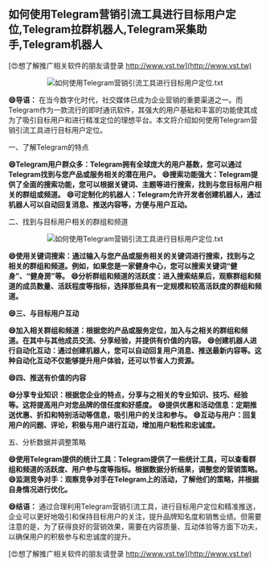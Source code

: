 ## **如何使用Telegram营销引流工具进行目标用户定位,Telegram拉群机器人,Telegram采集助手,Telegram机器人**

[😍想了解推广相关软件的朋友请登录 http://www.vst.tw](http://www.vst.tw)

 <center><img src="https://vst.tw/MP4/tuiguang/png/3.png" alt="如何使用Telegram营销引流工具进行目标用户定位.txt"></center>

**😄导语：**
在当今数字化时代，社交媒体已成为企业营销的重要渠道之一。而Telegram作为一款流行的即时通讯软件，其强大的用户基础和丰富的功能使其成为了吸引目标用户和进行精准定位的理想平台。本文将介绍如何使用Telegram营销引流工具进行目标用户定位。

一、了解Telegram的特点

**😄Telegram用户群众多：Telegram拥有全球庞大的用户基数，您可以通过Telegram找到与您产品或服务相关的潜在用户。**
**😄搜索功能强大：Telegram提供了全面的搜索功能，您可以根据关键词、主题等进行搜索，找到与您目标用户相关的群组或频道。**
**😄可定制化的机器人：Telegram允许开发者创建机器人，通过机器人可以自动回复消息、推送内容等，方便与用户互动。**

二、找到与目标用户相关的群组和频道

 <center><img src="https://vst.tw/MP4/tuiguang/png/5.png" alt="如何使用Telegram营销引流工具进行目标用户定位.txt"></center>

**😄使用关键词搜索：通过输入与您产品或服务相关的关键词进行搜索，找到与之相关的群组和频道。例如，如果您是一家健身中心，您可以搜索关键词“健身”、“健身房”等。**
**😄分析群组和频道的活跃度：进入搜索结果后，观察群组和频道的成员数量、活跃程度等指标，选择那些具有一定规模和较高活跃度的群组和频道。**

**😄三、与目标用户互动**

**😄加入相关群组和频道：根据您的产品或服务定位，加入与之相关的群组和频道。在其中与其他成员交流、分享经验，并提供有价值的内容。**
**😄创建机器人进行自动化互动：通过创建机器人，您可以自动回复用户消息、推送最新内容等。这种自动化互动不仅能够提升用户体验，还可以节省人力资源。**

**😄四、推送有价值的内容**

**😄分享专业知识：根据您企业的特点，分享与之相关的专业知识、技巧、经验等。这将提高用户对您品牌的信任度和好感度。**
**😄提供优惠和活动信息：定期推送优惠、折扣和特别活动等信息，吸引用户的关注和参与。**
**😄互动与用户：回复用户的问题、评论，积极与用户进行互动，增加用户粘性和忠诚度。**

五、分析数据并调整策略

**😄使用Telegram提供的统计工具：Telegram提供了一些统计工具，可以查看群组和频道的活跃度、用户参与度等指标。根据数据分析结果，调整您的营销策略。**
**😄监测竞争对手：观察竞争对手在Telegram上的活动，了解他们的策略，并根据自身情况进行优化。**

**😄结语：**
通过合理利用Telegram营销引流工具，进行目标用户定位和精准推送，企业可以更好地吸引和保持目标用户的关注，提升品牌知名度和销售业绩。但需要注意的是，为了获得良好的营销效果，需要在内容质量、互动体验等方面下功夫，以确保用户的积极参与和忠诚度的提升。

[😍想了解推广相关软件的朋友请登录 http://www.vst.tw](http://www.vst.tw)



